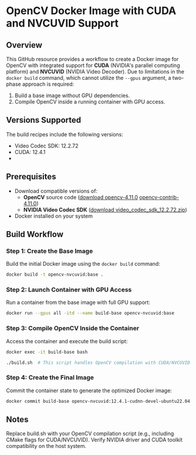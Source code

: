 # OpenCV Docker Image with CUDA and NVCUVID Support

## Overview
This GitHub resource provides a workflow to create a Docker image for OpenCV with integrated support for **CUDA** (NVIDIA's parallel computing platform) and **NVCUVID** (NVIDIA Video Decoder). Due to limitations in the `docker build` command, which cannot utilize the `--gpus` argument, a two-phase approach is required:  
1. Build a base image without GPU dependencies.  
2. Compile OpenCV inside a running container with GPU access.

## Versions Supported
The build recipes include the following versions:

- Video Codec SDK: 12.2.72
- CUDA: 12.4.1
- 

## Prerequisites
- Download compatible versions of:
  - **OpenCV** source code ([download opencv-4.11.0](https://github.com/opencv/opencv/archive/refs/tags/4.11.0.zip) [opencv-contrib-4.11.0](https://github.com/opencv/opencv_contrib/releases/tag/4.11.0))
  - **NVIDIA Video Codec SDK** ([download video_codec_sdk_12.2.72.zip](https://developer.nvidia.com/designworks/video-codec-sdk/secure/12.2/video_codec_sdk_12.2.72.zip))
- Docker installed on your system

## Build Workflow

### Step 1: Create the Base Image
Build the initial Docker image using the `docker build` command:  
```bash
docker build -t opencv-nvcuvid:base .
```

### Step 2: Launch Container with GPU Access
Run a container from the base image with full GPU support:
```bash
docker run --gpus all -itd --name build-base opencv-nvcuvid:base
```

### Step 3: Compile OpenCV Inside the Container
Access the container and execute the build script:
```bash
docker exec -it build-base bash
```
```bash
./build.sh  # This script handles OpenCV compilation with CUDA/NVCUVID
```

### Step 4: Create the Final Image
Commit the container state to generate the optimized Docker image:
```bash
docker commit build-base opencv-nvcuvid:12.4.1-cudnn-devel-ubuntu22.04
```

## Notes
Replace build.sh with your OpenCV compilation script (e.g., including CMake flags for CUDA/NVCUVID).
Verify NVIDIA driver and CUDA toolkit compatibility on the host system.
